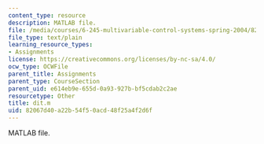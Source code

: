 ```yaml
---
content_type: resource
description: MATLAB file.
file: /media/courses/6-245-multivariable-control-systems-spring-2004/82067d40a22b54f50acd48f25a4f2d6f_dit.m
file_type: text/plain
learning_resource_types:
- Assignments
license: https://creativecommons.org/licenses/by-nc-sa/4.0/
ocw_type: OCWFile
parent_title: Assignments
parent_type: CourseSection
parent_uid: e614eb9e-655d-0a93-927b-bf5cdab2c2ae
resourcetype: Other
title: dit.m
uid: 82067d40-a22b-54f5-0acd-48f25a4f2d6f
---
```

MATLAB file.